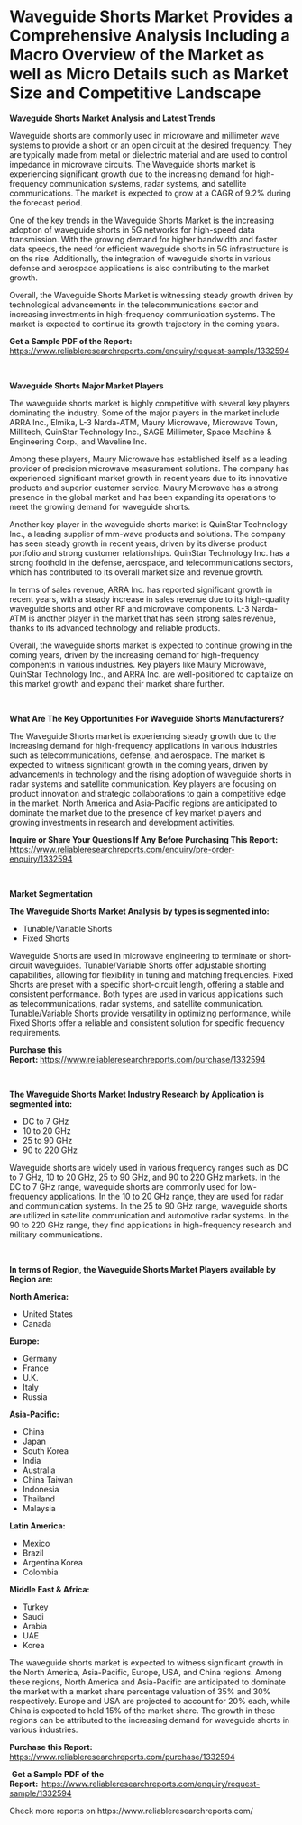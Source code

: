 <p><h1>Waveguide Shorts Market Provides a Comprehensive Analysis Including a Macro Overview of the Market as well as Micro Details such as Market Size and Competitive Landscape</h1></p><p><strong>Waveguide Shorts Market Analysis and Latest Trends</strong></p>
<p><p>Waveguide shorts are commonly used in microwave and millimeter wave systems to provide a short or an open circuit at the desired frequency. They are typically made from metal or dielectric material and are used to control impedance in microwave circuits. The Waveguide shorts market is experiencing significant growth due to the increasing demand for high-frequency communication systems, radar systems, and satellite communications. The market is expected to grow at a CAGR of 9.2% during the forecast period.</p><p>One of the key trends in the Waveguide Shorts Market is the increasing adoption of waveguide shorts in 5G networks for high-speed data transmission. With the growing demand for higher bandwidth and faster data speeds, the need for efficient waveguide shorts in 5G infrastructure is on the rise. Additionally, the integration of waveguide shorts in various defense and aerospace applications is also contributing to the market growth.</p><p>Overall, the Waveguide Shorts Market is witnessing steady growth driven by technological advancements in the telecommunications sector and increasing investments in high-frequency communication systems. The market is expected to continue its growth trajectory in the coming years.</p></p>
<p><strong>Get a Sample PDF of the Report:&nbsp;</strong> <a href="https://www.reliableresearchreports.com/enquiry/request-sample/1332594">https://www.reliableresearchreports.com/enquiry/request-sample/1332594</a></p>
<p>&nbsp;</p>
<p><strong>Waveguide Shorts Major Market Players</strong></p>
<p><p>The waveguide shorts market is highly competitive with several key players dominating the industry. Some of the major players in the market include ARRA Inc., Elmika, L-3 Narda-ATM, Maury Microwave, Microwave Town, Millitech, QuinStar Technology Inc., SAGE Millimeter, Space Machine & Engineering Corp., and Waveline Inc.</p><p>Among these players, Maury Microwave has established itself as a leading provider of precision microwave measurement solutions. The company has experienced significant market growth in recent years due to its innovative products and superior customer service. Maury Microwave has a strong presence in the global market and has been expanding its operations to meet the growing demand for waveguide shorts.</p><p>Another key player in the waveguide shorts market is QuinStar Technology Inc., a leading supplier of mm-wave products and solutions. The company has seen steady growth in recent years, driven by its diverse product portfolio and strong customer relationships. QuinStar Technology Inc. has a strong foothold in the defense, aerospace, and telecommunications sectors, which has contributed to its overall market size and revenue growth.</p><p>In terms of sales revenue, ARRA Inc. has reported significant growth in recent years, with a steady increase in sales revenue due to its high-quality waveguide shorts and other RF and microwave components. L-3 Narda-ATM is another player in the market that has seen strong sales revenue, thanks to its advanced technology and reliable products.</p><p>Overall, the waveguide shorts market is expected to continue growing in the coming years, driven by the increasing demand for high-frequency components in various industries. Key players like Maury Microwave, QuinStar Technology Inc., and ARRA Inc. are well-positioned to capitalize on this market growth and expand their market share further.</p></p>
<p>&nbsp;</p>
<p><strong>What Are The Key Opportunities For Waveguide Shorts Manufacturers?</strong></p>
<p><p>The Waveguide Shorts market is experiencing steady growth due to the increasing demand for high-frequency applications in various industries such as telecommunications, defense, and aerospace. The market is expected to witness significant growth in the coming years, driven by advancements in technology and the rising adoption of waveguide shorts in radar systems and satellite communication. Key players are focusing on product innovation and strategic collaborations to gain a competitive edge in the market. North America and Asia-Pacific regions are anticipated to dominate the market due to the presence of key market players and growing investments in research and development activities.</p></p>
<p><strong>Inquire or Share Your Questions If Any Before Purchasing This Report:</strong> <a href="https://www.reliableresearchreports.com/enquiry/pre-order-enquiry/1332594">https://www.reliableresearchreports.com/enquiry/pre-order-enquiry/1332594</a></p>
<p>&nbsp;</p>
<p><strong>Market Segmentation</strong></p>
<p><strong>The Waveguide Shorts Market Analysis by types is segmented into:</strong></p>
<p><ul><li>Tunable/Variable Shorts</li><li>Fixed Shorts</li></ul></p>
<p><p>Waveguide Shorts are used in microwave engineering to terminate or short-circuit waveguides. Tunable/Variable Shorts offer adjustable shorting capabilities, allowing for flexibility in tuning and matching frequencies. Fixed Shorts are preset with a specific short-circuit length, offering a stable and consistent performance. Both types are used in various applications such as telecommunications, radar systems, and satellite communication. Tunable/Variable Shorts provide versatility in optimizing performance, while Fixed Shorts offer a reliable and consistent solution for specific frequency requirements.</p></p>
<p><strong>Purchase this Report:&nbsp;</strong><a href="https://www.reliableresearchreports.com/purchase/1332594">https://www.reliableresearchreports.com/purchase/1332594</a></p>
<p>&nbsp;</p>
<p><strong>The Waveguide Shorts Market Industry Research by Application is segmented into:</strong></p>
<p><ul><li>DC to 7 GHz</li><li>10 to 20 GHz</li><li>25 to 90 GHz</li><li>90 to 220 GHz</li></ul></p>
<p><p>Waveguide shorts are widely used in various frequency ranges such as DC to 7 GHz, 10 to 20 GHz, 25 to 90 GHz, and 90 to 220 GHz markets. In the DC to 7 GHz range, waveguide shorts are commonly used for low-frequency applications. In the 10 to 20 GHz range, they are used for radar and communication systems. In the 25 to 90 GHz range, waveguide shorts are utilized in satellite communication and automotive radar systems. In the 90 to 220 GHz range, they find applications in high-frequency research and military communications.</p></p>
<p>&nbsp;</p>
<p><strong>In terms of Region, the Waveguide Shorts Market Players available by Region are:</strong></p>
<p>
    <p> <strong> North America: </strong>
        <ul>
            <li>United States</li>
            <li>Canada</li>
        </ul>
        </p> 
    <p> <strong> Europe: </strong>
        <ul>
            <li>Germany</li>
            <li>France</li>
            <li>U.K.</li>
            <li>Italy</li>
            <li>Russia</li>
        </ul>
        </p> 
    <p> <strong> Asia-Pacific: </strong>
        <ul>
            <li>China</li>
            <li>Japan</li>
            <li>South Korea</li>
            <li>India</li>
            <li>Australia</li>
            <li>China Taiwan</li>
            <li>Indonesia</li>
            <li>Thailand</li>
            <li>Malaysia</li>
        </ul>
        </p> 
    <p> <strong> Latin America: </strong>
        <ul>
            <li>Mexico</li>
            <li>Brazil</li>
            <li>Argentina Korea</li>
            <li>Colombia</li>
        </ul>
        </p> 
    <p> <strong> Middle East & Africa: </strong>
        <ul>
            <li>Turkey</li>
            <li>Saudi</li>
            <li>Arabia</li>
            <li>UAE</li>
            <li>Korea</li>
        </ul>
    </p>
    </p>
<p><p>The waveguide shorts market is expected to witness significant growth in the North America, Asia-Pacific, Europe, USA, and China regions. Among these regions, North America and Asia-Pacific are anticipated to dominate the market with a market share percentage valuation of 35% and 30% respectively. Europe and USA are projected to account for 20% each, while China is expected to hold 15% of the market share. The growth in these regions can be attributed to the increasing demand for waveguide shorts in various industries.</p></p>
<p><strong>Purchase this Report: </strong><a href="https://www.reliableresearchreports.com/purchase/1332594">https://www.reliableresearchreports.com/purchase/1332594</a></p>
<p>&nbsp;<strong>Get a Sample PDF of the Report:&nbsp;&nbsp;</strong><a href="https://www.reliableresearchreports.com/enquiry/request-sample/1332594">https://www.reliableresearchreports.com/enquiry/request-sample/1332594</a></p>
<p><strong></strong></p>
<p>Check more reports on https://www.reliableresearchreports.com/</p>